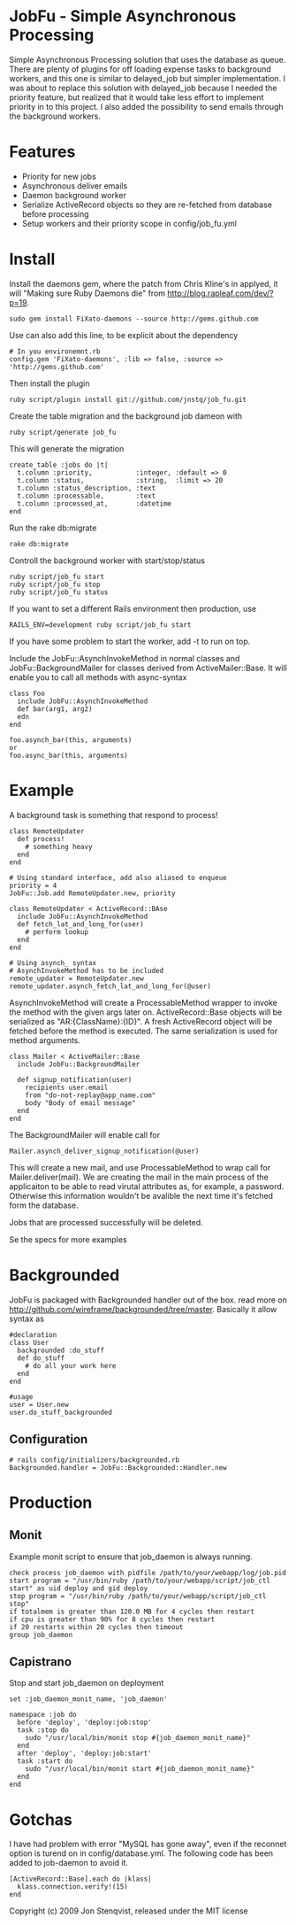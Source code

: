 JobFu - Simple Asynchronous Processing
======================================

Simple Asynchronous Processing solution that uses the database as queue. There are plenty of plugins for off loading expense tasks to background workers, and this one is similar to delayed_job but simpler implementation. I was about to replace this solution with delayed_job because I needed the priority feature, but realized that it would take less effort to implement priority in to this project. I also added the possibility to send emails through the background workers.

Features
========

* Priority for new jobs
* Asynchronous deliver emails
* Daemon background worker
* Serialize ActiveRecord objects so they are re-fetched from database before processing
* Setup workers and their priority scope in config/job_fu.yml

Install
=======

Install the daemons gem, where the patch from Chris Kline's in applyed, it will "Making sure Ruby Daemons die" from http://blog.rapleaf.com/dev/?p=19.

    sudo gem install FiXato-daemons --source http://gems.github.com    

Use can also add this line, to be explicit about the dependency

    # In you environemnt.rb
    config.gem 'FiXato-daemons', :lib => false, :source => 'http://gems.github.com'
    

Then install the plugin
		
    ruby script/plugin install git://github.com/jnstq/job_fu.git

Create the table migration and the background job dameon with

    ruby script/generate job_fu
    
This will generate the migration

    create_table :jobs do |t|
      t.column :priority,           :integer, :default => 0
      t.column :status,             :string,  :limit => 20
      t.column :status_description, :text
      t.column :processable,        :text
      t.column :processed_at,       :datetime
    end
    
Run the rake db:migrate

    rake db:migrate
    
Controll the background worker with start/stop/status

    ruby script/job_fu start
    ruby script/job_fu stop
    ruby script/job_fu status
        
If you want to set a different Rails environment then production, use

    RAILS_ENV=development ruby script/job_fu start
    
If you have some problem to start the worker, add -t to run on top.   

Include the JobFu::AsynchInvokeMethod in normal classes and JobFu::BackgroundMailer for classes derived from ActiveMailer::Base. It will enable you to call all methods with async-syntax

    class Foo
      include JobFu::AsynchInvokeMethod   
      def bar(arg1, arg2)
      edn
    end

    foo.asynch_bar(this, arguments)
    or 
    foo.async_bar(this, arguments)
   

Example
=======

A background task is something that respond to process!

    class RemoteUpdater      
      def process!
        # something heavy
      end
    end

    # Using standard interface, add also aliased to enqueue
    priority = 4
    JobFu::Job.add RemoteUpdater.new, priority
    
    class RemoteUpdater < ActiveRecord::BAse
      include JobFu::AsynchInvokeMethod
      def fetch_lat_and_long_for(user)
        # perform lookup
      end
    end
    
    # Using asynch_ syntax
    # AsynchInvokeMethod has to be included
    remote_updater = RemoteUpdater.new
    remote_updater.asynch_fetch_lat_and_long_for(@user)


AsynchInvokeMethod will create a ProcessableMethod wrapper to invoke the method with the given args later on. ActiveRecord::Base objects will be serialized as "AR:{ClassName}:{ID}". A fresh ActiveRecord object will be fetched before the method is executed. The same serialization is used for method arguments.

    class Mailer < ActiveMailer::Base
      include JobFu::BackgroundMailer
      
      def signup_notification(user)
        recipients user.email
        from "do-not-replay@app_name.com"
        body "Body of email message"
      end
    end

The BackgroundMailer will enable call for

    Mailer.asynch_deliver_signup_notification(@user)

This will create a new mail, and use ProcessableMethod to wrap call for Mailer.deliver(mail). We are creating the mail in the main process of the applicaiton to be able to read virutal attributes as, for example, a password. Otherwise this information wouldn't be avalible the next time it's fetched form the database.

Jobs that are processed successfully will be deleted.

Se the specs for more examples

Backgrounded
============

JobFu is packaged with Backgrounded handler out of the box. read more on http://github.com/wireframe/backgrounded/tree/master. Basically it allow syntax as

    #declaration
    class User
      backgrounded :do_stuff
      def do_stuff
        # do all your work here
      end
    end

    #usage
    user = User.new
    user.do_stuff_backgrounded


Configuration
-------------

    # rails config/initializers/backgrounded.rb
    Backgrounded.handler = JobFu::Backgrounded::Handler.new


Production
==========

Monit
-----

Example monit script to ensure that job_daemon is always running.

    check process job_daemon with pidfile /path/to/your/webapp/log/job.pid
    start program = "/usr/bin/ruby /path/to/your/webapp/script/job_ctl start" as uid deploy and gid deploy
    stop program = "/usr/bin/ruby /path/to/your/webapp/script/job_ctl stop"
    if totalmem is greater than 120.0 MB for 4 cycles then restart
    if cpu is greater than 90% for 8 cycles then restart
    if 20 restarts within 20 cycles then timeout
    group job_daemon

Capistrano
----------

Stop and start job_daemon on deployment

    set :job_daemon_monit_name, 'job_daemon'

    namespace :job do
      before 'deploy', 'deploy:job:stop'
      task :stop do
        sudo "/usr/local/bin/monit stop #{job_daemon_monit_name}"
      end
      after 'deploy', 'deploy:job:start'
      task :start do
        sudo "/usr/local/bin/monit start #{job_daemon_monit_name}"
      end
    end
    
Gotchas
=======

I have had problem with error "MySQL has gone away", even if the reconnet option is turend on in config/database.yml. The following code has been added to job-daemon to avoid it.

    [ActiveRecord::Base].each do |klass|
      klass.connection.verify!(15)
    end
    

Copyright (c) 2009 Jon Stenqvist, released under the MIT license